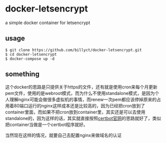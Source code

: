 # docker-letsencrypt

a simple docker container for letsencrypt

## usage
```
$ git clone https://github.com/billyct/docker-letsencrypt.git
$ cd docker-letsencrypt
$ docker-compose up -d
```

## something

这个docker的思路是只提供关于https的文件，还有就是使用cron来每个月更新pem文件，使用的是webroot模式，而为什么不使用standalone模式，是因为个人理解nginx可能会做很多虚拟机的事情，而renew一次pem都应该停掉原来的占用着80端口运行的nginx这样成本还是比较高的，因为已经把cron放到了container里面，而如果不把cron放到container里，其实还是可以去使用standalone的，因为这样的话，其实就直接按照[certbot官网](https://certbot.eff.org/docs/using.html#running-with-docker)的思路就好了，类似把container当做是一个certbot程序就好。

当然现在这样的情况，就要自己去配置nginx来做域名的认证
